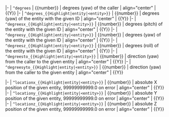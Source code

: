 |-
| <code>^degrees</code>
| {{number}}
| degrees (yaw) of the caller
| align="center" | {{Y}}
|-
| <code>^degrees_{{Highlight|entity|&lt;entity&gt;}}</code>
| {{number}}
| degrees (yaw) of the entity with the given ID
| align="center" | {{Y}}
|-
| <code>^degreesx_{{Highlight|entity|&lt;entity&gt;}}</code>
| {{number}}
| degrees (pitch) of the entity with the given ID
| align="center" | {{Y}}
|-
| <code>^degreesy_{{Highlight|entity|&lt;entity&gt;}}</code>
| {{number}}
| degrees (yaw) of the entity with the given ID
| align="center" | {{Y}}
|-
| <code>^degreesz_{{Highlight|entity|&lt;entity&gt;}}</code>
| {{number}}
| degrees (roll) of the entity with the given ID
| align="center" | {{Y}}
|-
| <code>^degreesto_{{Highlight|entity|&lt;entity&gt;}}</code>
| {{number}}
| direction (yaw) from the caller to the given entity
| align="center" | {{Y}}
|-
| <code>^degreesyto_{{Highlight|entity|&lt;entity&gt;}}</code>
| {{number}}
| direction (yaw) from the caller to the given entity
| align="center" | {{Y}}

|-
| <code>^locationx_{{Highlight|entity|&lt;entity&gt;}}</code>
| {{number}}
| absolute X position of the given entity, 99999999999.0 on error
| align="center" | {{Y}}
|-
| <code>^locationy_{{Highlight|entity|&lt;entity&gt;}}</code>
| {{number}}
| absolute Y position of the given entity, 99999999999.0 on error
| align="center" | {{Y}}
|-
| <code>^locationz_{{Highlight|entity|&lt;entity&gt;}}</code>
| {{number}}
| absolute Z position of the given entity, 99999999999.0 on error
| align="center" | {{Y}}

